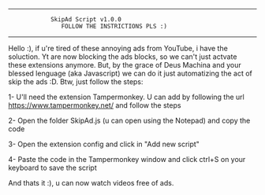 ----------------------------------------------------------------------------------
				SkipAd Script v1.0.0			
		           FOLLOW THE INSTRICTIONS PLS :)
----------------------------------------------------------------------------------
Hello :), if u're tired of these annoying ads from YouTube, i have the soluction.
Yt are now blocking the ads blocks, so we can't just actvate these extensions
anymore. But, by the grace of Deus Machina and your blessed lenguage 
(aka Javascript) we can do it just automatizing the act of skip the ads :D. Btw,
just follow the steps:

1- U'll need the extension Tampermonkey. U can add by following the url
https://www.tampermonkey.net/ and follow the steps

2- Open the folder SkipAd.js (u can open using the Notepad) and copy the code

3- Open the extension config and click in "Add new script"

4- Paste the code in the Tampermonkey window and click ctrl+S on your keyboard 
to save the script

And thats it :), u can now watch videos free of ads.